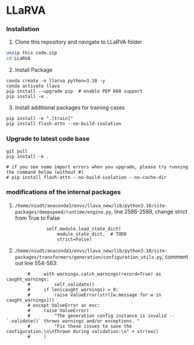 # LLaRVA


### Installation
1. Clone this repository and navigate to LLaRVA folder
```bash
unzip this code.zip
cd LLaRVA
```
2. Install Package
```Shell
conda create -n llarva python=3.10 -y
conda activate llava
pip install --upgrade pip  # enable PEP 660 support
pip install -e .
```
3. Install additional packages for training cases
```
pip install -e ".[train]"
pip install flash-attn --no-build-isolation
```

### Upgrade to latest code base

```Shell
git pull
pip install -e .

# if you see some import errors when you upgrade, please try running the command below (without #)
# pip install flash-attn --no-build-isolation --no-cache-dir
```

### modifications of the internal packages

1. ```/home/niudt/anaconda3/envs/llava_new/lib/python3.10/site-packages/deepspeed/runtime/engine.py```, line 2586-2589, change strict from True to False
 ```else:
                self.module.load_state_dict(
                    module_state_dict,  # TODO
                    strict=False)
```


2. ```/home/niudt/anaconda3/envs/llava_new/lib/python3.10/site-packages/transformers/generation/configuration_utils.py```, comment out line 554-563:
```# try:
        #     with warnings.catch_warnings(record=True) as caught_warnings:
        #         self.validate()
        #     if len(caught_warnings) > 0:
        #         raise ValueError(str([w.message for w in caught_warnings]))
        # except ValueError as exc:
        #     raise ValueError(
        #         "The generation config instance is invalid -- `.validate()` throws warnings and/or exceptions. "
        #         "Fix these issues to save the configuration.\n\nThrown during validation:\n" + str(exc)
        #     )
```

